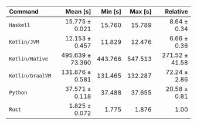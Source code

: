 | Command | Mean [s] | Min [s] | Max [s] | Relative |
|:---|---:|---:|---:|---:|
| `Haskell` | 15.775 ± 0.021 | 15.760 | 15.789 | 8.64 ± 0.34 |
| `Kotlin/JVM` | 12.153 ± 0.457 | 11.829 | 12.476 | 6.66 ± 0.36 |
| `Kotlin/Native` | 495.639 ± 73.360 | 443.766 | 547.513 | 271.52 ± 41.58 |
| `Kotlin/GraalVM` | 131.876 ± 0.581 | 131.465 | 132.287 | 72.24 ± 2.86 |
| `Python` | 37.571 ± 0.118 | 37.488 | 37.655 | 20.58 ± 0.81 |
| `Rust` | 1.825 ± 0.072 | 1.775 | 1.876 | 1.00 |
